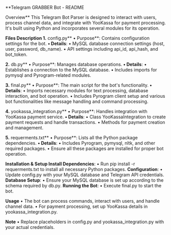 **Telegram GRABBER Bot - README

Overview**
This Telegram Bot Parser is designed to interact with users, process channel data, and integrate with YooKassa for payment processing. It's built using Python and incorporates several modules for its operation.

**Files Description
1.** config.py**
	•	Purpose**: Contains configuration settings for the bot.
	**•	Details**:
	•	MySQL database connection settings (host, user, password, db\_name).
	•	API settings including api\_id, api\_hash, and bot\_token.
 
**2.** db.py**
	•	Purpose**: Manages database operations.
	**•	Details**:
	•	Establishes a connection to the MySQL database.
	•	Includes imports for pymysql and Pyrogram-related modules.
 
**3.** final.py**
	•	Purpose**: The main script for the bot's functionality.
	**•	Details**:
	•	Imports necessary modules for text processing, database interaction, and bot operation.
	•	Includes Pyrogram client setup and various bot functionalities like message handling and command processing.
 
**4.** yookassa\_integration.py**
	•	Purpose**: Handles integration with YooKassa payment service.
	**•	Details**:
	•	Class YooKassaIntegration to create payment requests and handle transactions.
	•	Methods for payment creation and management.
 
**5.** requerments.txt**
	•	Purpose**: Lists all the Python package dependencies.
	**•	Details**:
	•	Includes Pyrogram, pymysql, nltk, and other required packages.
	•	Ensure all these packages are installed for proper bot operation.
 
**Installation & Setup
		Install Dependencies**:
	•	Run pip install -r requerments.txt to install all necessary Python packages.
		**Configuration**:
	•	Update config.py with your MySQL database and Telegram API credentials.
		**Database Setup**:
	•	Ensure your MySQL database is set up according to the schema required by db.py.
		**Running the Bot**:
	•	Execute final.py to start the bot.
 
**Usage**
	•	The bot can process commands, interact with users, and handle channel data.
	•	For payment processing, set up YooKassa details in yookassa\_integration.py.
 
**Note**
	•	Replace placeholders in config.py and yookassa\_integration.py with your actual credentials.
